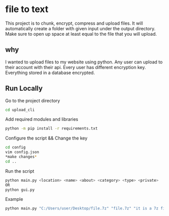 
# file to text

This project is to chunk, encrypt, compress and upload files.
It will automatically create a folder with given input under the output directory.
Make sure to open up space at least equal to the file that you will upload.


## why

I wanted to upload files to my website using python.
Any user can upload to their account with their api.
Every user has different encryption key. Everything stored in a database encrypted.


## Run Locally

Go to the project directory
```bash
cd upload_cli
```

Add required modules and libraries
```bash
python -m pip install -r requirements.txt
```

Configure the script && Change the key
```bash
cd config
vim config.json
*make changes*
cd ..
```

Run the script
```bash
python main.py <location> <name> <about> <category> <type> <private>
OR
python gui.py
```
Example
```bash
python main.py "C:/Users/user/Desktop/file.7z" "file.7z" "it is a 7z file" "main/" "other" "1"
```

